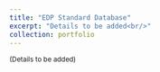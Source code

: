 ```yaml
---
title: "EDP Standard Database"
excerpt: "Details to be added<br/>"
collection: portfolio
---
```


<span style="font-size: 0.85em;">(Details to be added)</span>  
